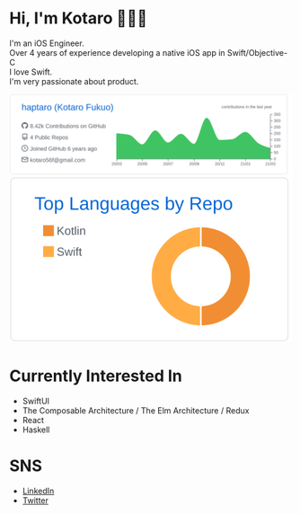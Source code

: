 # Hi, I'm Kotaro 👋👨‍💻
I'm an iOS Engineer.<br>
Over 4 years of experience developing a native iOS app in Swift/Objective-C<br>
I love Swift.<br>
I'm very passionate about product.

[![](https://raw.githubusercontent.com/haptaro/haptaro/main/profile-summary-card-output/github/0-profile-details.svg)](https://github.com/vn7n24fzkq/github-profile-summary-cards)
[![](https://raw.githubusercontent.com/haptaro/haptaro/main/profile-summary-card-output/github/1-repos-per-language.svg)](https://github.com/vn7n24fzkq/github-profile-summary-cards)

# Currently Interested In
- SwiftUI
- The Composable Architecture / The Elm Architecture / Redux
- React
- Haskell

# SNS
- [LinkedIn](https://www.linkedin.com/in/kotaro-fukuo)
- [Twitter](https://twitter.com/haptaro)
